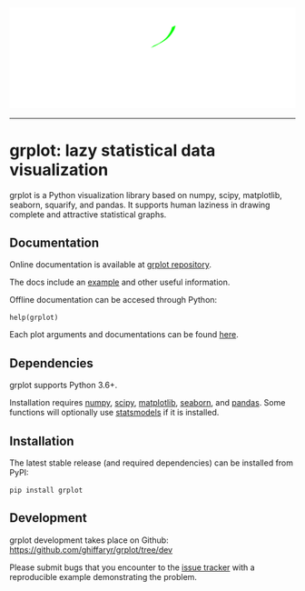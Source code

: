 <img src="doc/logo/grlogo_white.svg"><br>

--------------------------------------

grplot: lazy statistical data visualization
=======================================

grplot is a Python visualization library based on numpy, scipy, matplotlib, seaborn, squarify, and pandas. It supports human laziness in drawing complete and attractive statistical graphs.


Documentation
-------------

Online documentation is available at [grplot repository](https://github.com/ghiffaryr/grplot).

The docs include an [example](https://github.com/ghiffaryr/grplot/blob/main/doc/example/example.ipynb) and other useful information.

Offline documentation can be accesed through Python:

	help(grplot)

Each plot arguments and documentations can be found [here](https://github.com/ghiffaryr/grplot/tree/main/grplot/features/plot).


Dependencies
------------

grplot supports Python 3.6+.

Installation requires [numpy](https://numpy.org), [scipy](https://www.scipy.org), [matplotlib](https://matplotlib.org), [seaborn](https://seaborn.pydata.org), and [pandas](https://pandas.pydata.org). Some functions will optionally use [statsmodels](https://www.statsmodels.org) if it is installed.


Installation
------------

The latest stable release (and required dependencies) can be installed from PyPI:

    pip install grplot


Development
-----------

grplot development takes place on Github: https://github.com/ghiffaryr/grplot/tree/dev

Please submit bugs that you encounter to the [issue tracker](https://github.com/ghiffaryr/grplot/issues) with a reproducible example demonstrating the problem.

